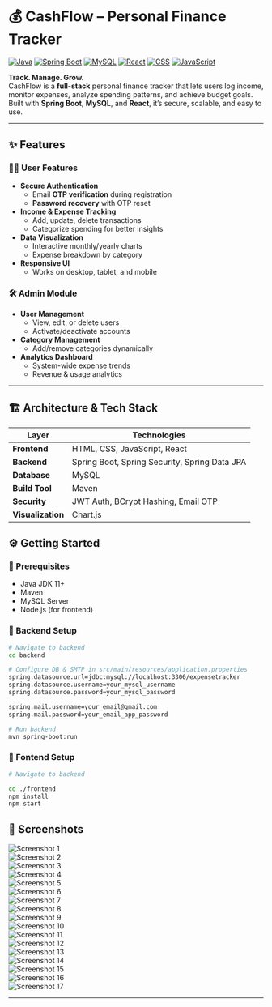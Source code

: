 # 💰 CashFlow – Personal Finance Tracker

[![Java](https://img.shields.io/badge/Java-orange)]()
[![Spring Boot](https://img.shields.io/badge/Spring%20Boot-brightgreen)]()
[![MySQL](https://img.shields.io/badge/MySQL-blue)]()
[![React](https://img.shields.io/badge/React-61DAFB)]()
[![CSS](https://img.shields.io/badge/CSS-blue)]()
[![JavaScript](https://img.shields.io/badge/JavaScript-yellow)]()



**Track. Manage. Grow.**  
CashFlow is a **full-stack** personal finance tracker that lets users log income, monitor expenses, analyze spending patterns, and achieve budget goals.  
Built with **Spring Boot**, **MySQL**, and **React**, it’s secure, scalable, and easy to use.

---

## ✨ Features

### 🧑‍💻 User Features
- **Secure Authentication**
    - Email **OTP verification** during registration
    - **Password recovery** with OTP reset
- **Income & Expense Tracking**
    - Add, update, delete transactions
    - Categorize spending for better insights
- **Data Visualization**
    - Interactive monthly/yearly charts
    - Expense breakdown by category
- **Responsive UI**
    - Works on desktop, tablet, and mobile

### 🛠 Admin Module
- **User Management**
    - View, edit, or delete users
    - Activate/deactivate accounts
- **Category Management**
    - Add/remove categories dynamically
- **Analytics Dashboard**
    - System-wide expense trends
    - Revenue & usage analytics

---

## 🏗 Architecture & Tech Stack

| Layer           | Technologies |
|-----------------|--------------|
| **Frontend**    | HTML, CSS, JavaScript, React |
| **Backend**     | Spring Boot, Spring Security, Spring Data JPA |
| **Database**    | MySQL |
| **Build Tool**  | Maven |
| **Security**    | JWT Auth, BCrypt Hashing, Email OTP |
| **Visualization** | Chart.js |


## ⚙️ Getting Started

### 📌 Prerequisites
- Java JDK 11+
- Maven
- MySQL Server
- Node.js (for frontend)

### 🚀 Backend Setup
```bash
# Navigate to backend
cd backend

# Configure DB & SMTP in src/main/resources/application.properties
spring.datasource.url=jdbc:mysql://localhost:3306/expensetracker
spring.datasource.username=your_mysql_username
spring.datasource.password=your_mysql_password

spring.mail.username=your_email@gmail.com
spring.mail.password=your_email_app_password

# Run backend
mvn spring-boot:run
 ```
### 🚀 Fontend Setup
```bash
# Navigate to backend

cd ./frontend
npm install
npm start

```
## 📸 Screenshots
  ![Screenshot 1](frontend/SCREENSHOTS/Screenshot%202025-08-10%20140637.png)  
  ![Screenshot 2](frontend/SCREENSHOTS/Screenshot%202025-08-10%20140652.png)  
  ![Screenshot 3](frontend/SCREENSHOTS/Screenshot%202025-08-10%20140701.png)  
  ![Screenshot 4](frontend/SCREENSHOTS/Screenshot%202025-08-10%20140711.png)  
  ![Screenshot 5](frontend/SCREENSHOTS/Screenshot%202025-08-10%20140721.png)  
  ![Screenshot 6](frontend/SCREENSHOTS/Screenshot%202025-08-10%20140737.png)  
  ![Screenshot 7](frontend/SCREENSHOTS/Screenshot%202025-08-10%20140756.png)  
  ![Screenshot 8](frontend/SCREENSHOTS/Screenshot%202025-08-10%20140805.png)  
  ![Screenshot 9](frontend/SCREENSHOTS/Screenshot%202025-08-10%20140816.png)  
  ![Screenshot 10](frontend/SCREENSHOTS/Screenshot%202025-08-10%20140827.png)  
  ![Screenshot 11](frontend/SCREENSHOTS/Screenshot%202025-08-10%20140841.png)  
  ![Screenshot 12](frontend/SCREENSHOTS/Screenshot%202025-08-10%20140857.png)  
  ![Screenshot 13](frontend/SCREENSHOTS/Screenshot%202025-08-10%20140907.png)  
  ![Screenshot 14](frontend/SCREENSHOTS/Screenshot%202025-08-10%20140915.png)  
  ![Screenshot 15](frontend/SCREENSHOTS/Screenshot%202025-08-10%20140923.png)  
  ![Screenshot 16](frontend/SCREENSHOTS/Screenshot%202025-08-10%20140931.png)  
  ![Screenshot 17](frontend/SCREENSHOTS/Screenshot%202025-08-10%20140938.png)


---
